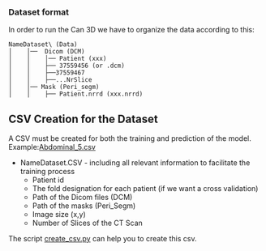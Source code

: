 ### Dataset format

In order to run the Can 3D we have to organize the data according to this:

```plaintext
NameDataset\ (Data)
│    │──  Dicom (DCM)
│    │    │── Patient (xxx)
│    │    ├── 37559456 (or .dcm)
│    │    ├──37559467
│    │    ├──...NrSlice
│    │── Mask (Peri_segm)
│    │    ├── Patient.nrrd (xxx.nrrd)

```

## CSV Creation for the Dataset 

A CSV must be created for both the training and prediction of the model. Example:[Abdominal_5.csv](Abdominal_5.csv)

-  NameDataset.CSV - including all relevant information to facilitate the training process
    - Patient id
    - The fold designation for each patient (if we want a cross validation)
    - Path of the Dicom files (DCM)
    - Path of the masks (Peri_Segm)
    - Image size (x,y)
    - Number of Slices of the CT Scan

The script [create_csv.py](create_csv.py) can help you to create this csv.
                    
    